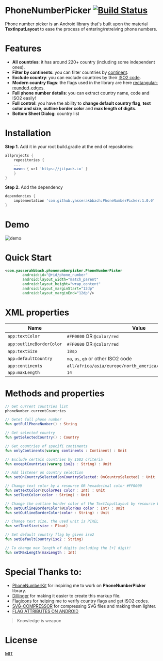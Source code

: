 # PhoneNumberPicker [![Build Status](https://jitpack.io/v/yasserakbbach/PhoneNumberPicker.svg)](https://jitpack.io/v/yasserakbbach/PhoneNumberPicker)
Phone number picker is an Android library that's built upon the material **TextInputLayout** to ease the process of entering/retreiving phone numbers.

# Features
-  **All countries**: it has around 220+ country (including some independent ones).
-  **Filter by continents**: you can filter countries by [continent](https://en.wikipedia.org/wiki/Continent).
-  **Exclude country**: you can exclude countries by their [ISO2 code](https://en.wikipedia.org/wiki/List_of_ISO_3166_country_codes).
-  **Modern country flags**: the flags used in the library are here [rectangular-rounded-edges](https://www.flaticon.com/packs/international-flags/2?k=1626958303329).
-  **Full phone number details**: you can extract country name, code and ISO2 easily!
-  **Full control**: you have the ability to **change default country flag**, **text color and size**, **outline border color** and **max length of digits**.
-  **Bottom Sheet Dialog**: country list

# Installation
**Step 1.** Add it in your root build.gradle at the end of repositories:
```gradle
allprojects {
    repositories {
	...
	maven { url 'https://jitpack.io' }
    }
}
```
**Step 2.** Add the dependency
```gradle
dependencies {
	implementation 'com.github.yasserakbbach:PhoneNumberPicker:1.0.0'
}
```

# Demo
![demo](https://media.giphy.com/media/JcVSj4T1CYST7aKHXL/giphy.gif)

# Quick Start
```xml
<com.yasserakbbach.phonenumberpicker.PhoneNumberPicker
        android:id="@+id/phone_number"
        android:layout_width="match_parent"
        android:layout_height="wrap_content"
        android:layout_marginStart="12dp"
        android:layout_marginEnd="12dp"/>
```

# XML properties
| Name | Value                                             |
|------|---------------------------------------------------|
|```app:textColor``` | ```#FF0000``` OR ```@color/red``` |
|```app:outlineBorderColor``` | ```#FF0000``` OR ```@color/red``` |
|```app:textSize``` | ```18sp``` |
|```app:defaultCountry``` | ```ma```, ```us```, ```gb``` or other ISO2 code|
|```app:continents``` | ```all/africa/asia/europe/north_america/south_america/oceania``` |
|```app:maxLength``` | ```14``` |

# Methods and properties
```kotlin
// Get current countries list
phoneNumber.currentCountries

// Getet full phone number
fun getFullPhoneNumber() : String

// Get selected country
fun getSelectedCountry() : Country

// Get countries of specifi continents
fun onlyContinents(vararg continents : Continent) : Unit

// Exclude certain countries by ISO2 criteria
fun exceptCountries(vararg iso2s : String) : Unit

// Add listener on country selection
fun setOnCountrySelected(onCountrySelected: OnCountrySelected) : Unit

// Change text color by a resource OR hexadecimal color #FF0000
fun setTextColor(@ColorRes color : Int) : Unit
fun setTextColor(color : String) : Unit

// Change the outline border color of the TextInputLayout by resource OR hexadecimal color 
fun setOutlineBorderColor(@ColorRes color : Int) : Unit
fun setOutlineBorderColor(color : String) : Unit

// Change text size, the used unit is PIXEL
fun setTextSize(size : Float)

// Set default country flag by given iso2
fun setDefaultCountry(iso2 : String)

// To change max length of digits including the [+] digit!
fun setMaxLength(maxLength : Int)
```

# Special Thanks to:
- [PhoneNumberKit](https://github.com/ibrahimsn98/PhoneNumberKit) for inspiring me to work on **PhoneNumberPicker** library.
- [Dillinger](https://dillinger.io/) for making it easier to create this markup file.
- [Flagicons](https://flagicons.lipis.dev/) for helping me to verify country flags and get ISO2 codes.
- [SVG-COMPRESSOR](https://online-converting.com/svg-optimizer/) for compressing SVG files and making them lighter.
- [FLAG ATTRIBUTES ON ANDROID](https://medium.com/@JakobUlbrich/flag-attributes-in-android-how-to-use-them-ac4ec8aee7d1)

> Knowledge is weapon

# License
[MIT](https://github.com/yasserakbbach/PhoneNumberPicker/blob/main/LICENSE)

